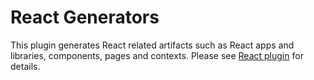 # React Generators

This plugin generates React related artifacts such as React apps and libraries,
components, pages and contexts. Please see
[React plugin](https://code-shaper.dev/docs/reference/react-plugin) for details.
